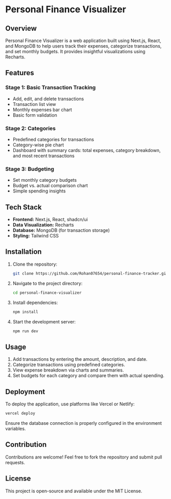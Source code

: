 # Personal Finance Visualizer

## Overview
Personal Finance Visualizer is a web application built using Next.js, React, and MongoDB to help users track their expenses, categorize transactions, and set monthly budgets. It provides insightful visualizations using Recharts.

## Features
### Stage 1: Basic Transaction Tracking
- Add, edit, and delete transactions
- Transaction list view
- Monthly expenses bar chart
- Basic form validation

### Stage 2: Categories
- Predefined categories for transactions
- Category-wise pie chart
- Dashboard with summary cards: total expenses, category breakdown, and most recent transactions

### Stage 3: Budgeting
- Set monthly category budgets
- Budget vs. actual comparison chart
- Simple spending insights

## Tech Stack
- **Frontend:** Next.js, React, shadcn/ui
- **Data Visualization:** Recharts
- **Database:** MongoDB (for transaction storage)
- **Styling:** Tailwind CSS

## Installation
1. Clone the repository:
   ```sh
   git clone https://github.com/Rohan07654/personal-finance-tracker.git
   ```
2. Navigate to the project directory:
   ```sh
   cd personal-finance-visualizer
   ```
3. Install dependencies:
   ```sh
   npm install
   ```
4. Start the development server:
   ```sh
   npm run dev
   ```


## Usage
1. Add transactions by entering the amount, description, and date.
2. Categorize transactions using predefined categories.
3. View expense breakdown via charts and summaries.
4. Set budgets for each category and compare them with actual spending.

## Deployment
To deploy the application, use platforms like Vercel or Netlify:
```sh
vercel deploy
```
Ensure the database connection is properly configured in the environment variables.

## Contribution
Contributions are welcome! Feel free to fork the repository and submit pull requests.

## License
This project is open-source and available under the MIT License.

